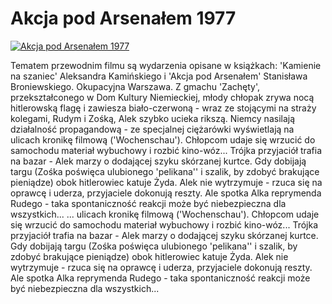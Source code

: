 Akcja pod Arsenałem 1977 
=============
[![Akcja pod Arsenałem 1977 ](http://vidos.pl/images/player.gif)](http://vidos.pl/akcja-pod-arsenalem-1977)

 Tematem przewodnim filmu są wydarzenia opisane w książkach: 'Kamienie na szaniec' Aleksandra Kamińskiego i 'Akcja pod Arsenałem' Stanisława Broniewskiego. Okupacyjna Warszawa. Z gmachu 'Zachęty', przekształconego w Dom Kultury Niemieckiej, młody chłopak zrywa nocą hitlerowską flagę i zawiesza biało-czerwoną - wraz ze stojącymi na straży kolegami, Rudym i Zośką, Alek szybko ucieka rikszą. Niemcy nasilają działalność propagandową - ze specjalnej ciężarówki wyświetlają na ulicach kronikę filmową ('Wochenschau'). Chłopcom udaje się wrzucić do samochodu materiał wybuchowy i rozbić kino-wóz... Trójka przyjaciół trafia na bazar - Alek marzy o dodającej szyku skórzanej kurtce. Gdy dobijają targu (Zośka poświęca ulubionego 'pelikana'' i szalik, by zdobyć brakujące pieniądze) obok hitlerowiec katuje Żyda. Alek nie wytrzymuje - rzuca się na oprawcę i uderza, przyjaciele dokonują reszty. Ale spotka Alka reprymenda Rudego - taka spontaniczność reakcji może być niebezpieczna dla wszystkich...  ... ulicach kronikę filmową ('Wochenschau'). Chłopcom udaje się wrzucić do samochodu materiał wybuchowy i rozbić kino-wóz... Trójka przyjaciół trafia na bazar - Alek marzy o dodającej szyku skórzanej kurtce. Gdy dobijają targu (Zośka poświęca ulubionego 'pelikana'' i szalik, by zdobyć brakujące pieniądze) obok hitlerowiec katuje Żyda. Alek nie wytrzymuje - rzuca się na oprawcę i uderza, przyjaciele dokonują reszty. Ale spotka Alka reprymenda Rudego - taka spontaniczność reakcji może być niebezpieczna dla wszystkich...
